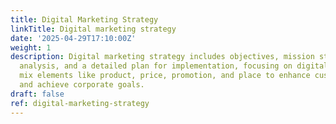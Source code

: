 ```yaml
---
title: Digital Marketing Strategy
linkTitle: Digital marketing strategy
date: '2025-04-29T17:10:00Z'
weight: 1
description: Digital marketing strategy includes objectives, mission statement, market
  analysis, and a detailed plan for implementation, focusing on digital marketing
  mix elements like product, price, promotion, and place to enhance customer engagement
  and achieve corporate goals.
draft: false
ref: digital-marketing-strategy
---
```


